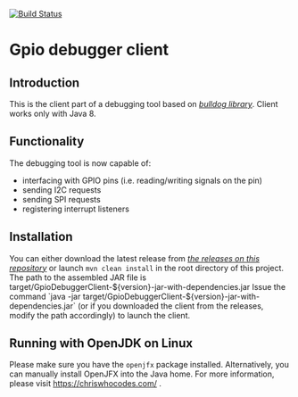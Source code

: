 [![Build Status](https://travis-ci.org/zezulka/GpioDebuggerClient.svg?branch=master)](https://travis-ci.org/zezulka/GpioDebuggerClient)

Gpio debugger client
================

Introduction
------------
This is the client part of a debugging tool based on *[bulldog library](https://github.com/SilverThings/bulldog "Bulldog")*. Client works only with Java 8. 

Functionality
--------------
The debugging tool is now capable of:
* interfacing with GPIO pins (i.e. reading/writing signals on the pin)
* sending I2C requests
* sending SPI requests
* registering interrupt listeners

Installation
------------
You can either download the latest release from *[the releases on this repository](https://github.com/zezulka/GpioDebuggerClient/releases)* 
or launch `mvn clean install` in the root directory of this project. The path to the
assembled JAR file is target/GpioDebuggerClient-${version}-jar-with-dependencies.jar
Issue the command `java -jar target/GpioDebuggerClient-${version}-jar-with-dependencies.jar` 
(or if you downloaded the client from the releases, modify the path accordingly)
to launch the client.

Running with OpenJDK on Linux
------------
Please make sure you have the `openjfx` package installed.
Alternatively, you can manually install OpenJFX into the Java home.
For more information, please visit https://chriswhocodes.com/ .
